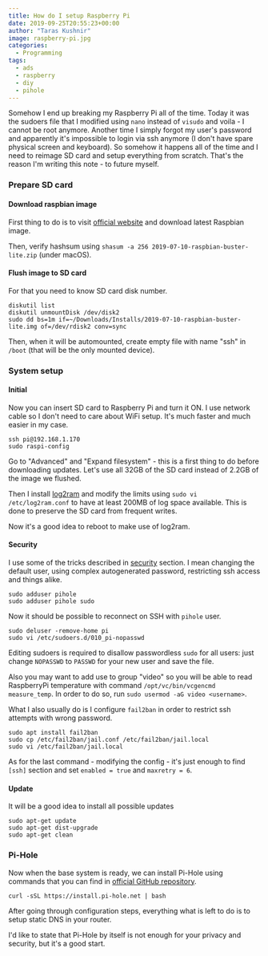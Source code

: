 ```yaml
---
title: How do I setup Raspberry Pi
date: 2019-09-25T20:55:23+00:00
author: "Taras Kushnir"
image: raspberry-pi.jpg
categories:
  - Programming
tags:
  - ads
  - raspberry
  - diy
  - pihole
---
```


Somehow I end up breaking my Raspberry Pi all of the time. Today it was the sudoers file that I modified using `nano` instead of `visudo` and voila - I cannot be root anymore. Another time I simply forgot my user's password and apparently it's impossible to login via ssh anymore (I don't have spare physical screen and keyboard). So somehow it happens all of the time and I need to reimage SD card and setup everything from scratch. That's the reason I'm writing this note - to future myself.

<!--more-->

### Prepare SD card

#### Download raspbian image

First thing to do is to visit [official website](https://www.raspberrypi.org/) and download latest Raspbian image.

Then, verify hashsum using `shasum -a 256 2019-07-10-raspbian-buster-lite.zip` (under macOS).

#### Flush image to SD card

For that you need to know SD card disk number.

```
diskutil list
diskutil unmountDisk /dev/disk2
sudo dd bs=1m if=~/Downloads/Installs/2019-07-10-raspbian-buster-lite.img of=/dev/rdisk2 conv=sync
```

Then, when it will be automounted, create empty file with name "ssh" in `/boot` (that will be the only mounted device).

### System setup

#### Initial

Now you can insert SD card to Raspberry Pi and turn it ON. I use network cable so I don't need to care about WiFi setup. It's much faster and much easier in my case.

```
ssh pi@192.168.1.170
sudo raspi-config
```

Go to "Advanced" and "Expand filesystem" - this is a first thing to do before downloading updates. Let's use all 32GB of the SD card instead of 2.2GB of the image we flushed.

Then I install [log2ram](https://github.com/azlux/log2ram) and modify the limits using `sudo vi /etc/log2ram.conf` to have at least 200MB of log space available. This is done to preserve the SD card from frequent writes.

Now it's a good idea to reboot to make use of log2ram.

#### Security

I use some of the tricks described in [security](https://www.raspberrypi.org/documentation/configuration/security.md) section. I mean changing the default user, using complex autogenerated password, restricting ssh access and things alike.

```
sudo adduser pihole
sudo adduser pihole sudo
```

Now it should be possible to reconnect on SSH with `pihole` user.

```
sudo deluser -remove-home pi
sudo vi /etc/sudoers.d/010_pi-nopasswd
```

Editing sudoers is required to disallow passwordless `sudo` for all users: just change `NOPASSWD` to `PASSWD` for your new user and save the file.

Also you may want to add use to group "video" so you will be able to read RaspberryPi temperature with command `/opt/vc/bin/vcgencmd measure_temp`. In order to do so, run `sudo usermod -aG video <username>`.

What I also usually do is I configure `fail2ban` in order to restrict ssh attempts with wrong password.

```
sudo apt install fail2ban
sudo cp /etc/fail2ban/jail.conf /etc/fail2ban/jail.local
sudo vi /etc/fail2ban/jail.local
```

As for the last command - modifying the config - it's just enough to find `[ssh]` section and set `enabled = true` and `maxretry = 6`.

#### Update

It will be a good idea to install all possible updates

```
sudo apt-get update
sudo apt-get dist-upgrade
sudo apt-get clean
```

### Pi-Hole

Now when the base system is ready, we can install Pi-Hole using commands that you can find in [official GitHub repository](https://github.com/pi-hole/pi-hole).

```
curl -sSL https://install.pi-hole.net | bash
```

After going through configuration steps, everything what is left to do is to setup static DNS in your router.

I'd like to state that Pi-Hole by itself is not enough for your privacy and security, but it's a good start.
